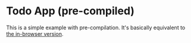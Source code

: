 # Todo App (pre-compiled)

This is a simple example with pre-compilation. It's basically equivalent to [the in-browser version](../todo-app).

